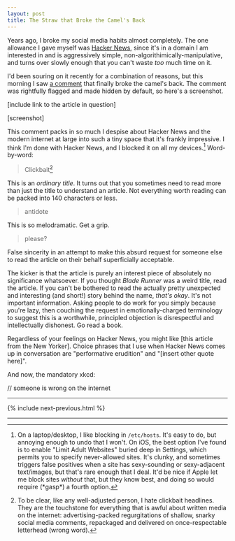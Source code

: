 ```yaml
---
layout: post
title: The Straw that Broke the Camel's Back
---
```


Years ago, I broke my social media habits almost completely. The one allowance I gave myself was [Hacker News](https://news.ycombinator.com), since it's in a domain I am interested in and is aggressively simple, non-algorithimically-manipulative, and turns over slowly enough that you can't waste _too_ much time on it.

I'd been souring on it recently for a combination of reasons, but this morning I saw [a comment](link) that finally broke the camel's back. The comment was rightfully flagged and made hidden by default, so here's a screenshot.

[include link to the article in question]

[screenshot]

This comment packs in so much I despise about Hacker News and the modern internet at large into such a tiny space that it's frankly impressive. I think I'm done with Hacker News, and I blocked it on all my devices.[^1] Word-by-word:

> Clickbait[^2]

This is an _ordinary title_. It turns out that you sometimes need to read more than just the title to understand an article. Not everything worth reading can be packed into 140 characters or less.

> antidote

This is so melodramatic. Get a grip.

> please?

False sincerity in an attempt to make this absurd request for someone else to read the article on their behalf superficially acceptable.

The kicker is that the article is purely an interest piece of absolutely no significance whatsoever. If you thought _Blade Runner_ was a weird title, read the article. If you can't be bothered to read the actually pretty unexpected and interesting (and short!) story behind the name, _that's okay_. It's not important information. Asking people to do work for you simply because you're lazy, then couching the request in emotionally-charged terminology to suggest this is a worthwhile, principled objection is disrespectful and intellectually dishonest. Go read a book.

Regardless of your feelings on Hacker News, you might like [this article from the New Yorker]. Choice phrases that I use when Hacker News comes up in conversation are "performative erudition" and "[insert other quote here]".

And now, the mandatory xkcd:

// someone is wrong on the internet

-------------------------------------------------------------------------------

{% include next-previous.html %}

-------------------------------------------------------------------------------

[^1]: On a laptop/desktop, I like blocking in `/etc/hosts`. It's easy to do, but annoying enough to undo that I won't. On iOS, the best option I've found is to enable "Limit Adult Websites" buried deep in Settings, which permits you to specify never-allowed sites. It's clunky, and sometimes triggers false positives when a site has sexy-sounding or sexy-adjacent text/images, but that's rare enough that I deal. It'd be nice if Apple let me block sites _without_ that, but they know best, and doing so would require (\*gasp\*) a fourth option.
[^2]: To be clear, like any well-adjusted person, I hate clickbait headlines. They  are the touchstone for everything that is awful about written media on the internet: advertising-packed regurgitations of shallow, snarky social media comments, repackaged and delivered on once-respectable letterhead (wrong word).
